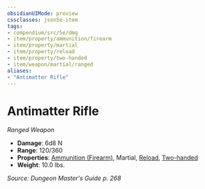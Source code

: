 ```yaml
---
obsidianUIMode: preview
cssclasses: json5e-item
tags:
- compendium/src/5e/dmg
- item/property/ammunition/firearm
- item/property/martial
- item/property/reload
- item/property/two-handed
- item/weapon/martial/ranged
aliases: 
- "Antimatter Rifle"
---
```

# Antimatter Rifle
*Ranged Weapon*  

- **Damage**: 6d8 N
- **Range**: 120/360
- **Properties**: [Ammunition (Firearm)](5E2014官方资源/规则/item-properties.md#Ammunition%20(Firearm)), Martial, [Reload](5E2014官方资源/规则/item-properties.md#Reload), [Two-handed](5E2014官方资源/规则/item-properties.md#Two-handed)
- **Weight**: 10.0 lbs.

*Source: Dungeon Master's Guide p. 268*